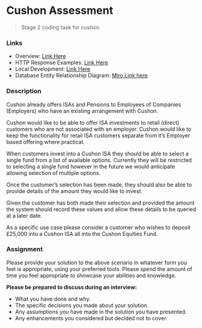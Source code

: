 # Cushon Assessment
> Stage 2 coding task for cushon

### Links
- Overview: [Link Here](https://github.com/akchildren/cushon-assessment/blob/main/documents/OVERVIEW.md)
- HTTP Response Examples: [Link Here](https://github.com/akchildren/cushon-assessment/blob/main/documents/RESPONSES.md)
- Local Development: [Link Here](https://github.com/akchildren/cushon-assessment/blob/main/documents/RUNNING_LOCALLY.md)
- Database Entity Relationship Diagram: [Miro Link here](https://miro.com/welcomeonboard/OUlCaWhLTDJCc3J0V2FmN1FuSFZ3WVNReDVCZkI1U3lPa0tUUkkyd2d2SDlGS2tIcjRWRDhVY1RvOVRSVGQ5NnwzNDU4NzY0NTkyNjk1NzU3MjQ1fDI=?share_link_id=215768234784)

### Description
Cushon already offers ISAs and Pensions to Employees of Companies (Employers) who have an existing arrangement with
Cushon.

Cushon would like to be able to offer ISA investments to retail (direct) customers who are not associated with an
employer. Cushon would like to keep the functionality for retail ISA customers separate from it’s Employer based offering
where practical.

When customers invest into a Cushon ISA they should be able to select a single fund from a list of available options. Currently
they will be restricted to selecting a single fund however in the future we would anticipate allowing selection of multiple
options.

Once the customer’s selection has been made, they should also be able to provide details of the amount they would like to
invest.

Given the customer has both made their selection and provided the amount the system should record these values and allow
these details to be queried at a later date.

As a specific use case please consider a customer who wishes to deposit £25,000 into a Cushon ISA all into the Cushon
Equities Fund.

### Assignment

Please provide your solution to the above scenario in whatever form you feel is appropriate, using your preferred tools.
Please spend the amount of time you feel appropriate to showcase your abilities and knowledge.

**Please be prepared to discuss during an interview:**
- What you have done and why.
- The specific decisions you made about your solution.
- Any assumptions you have made in the solution you have presented.
- Any enhancements you considered but decided not to cover.
